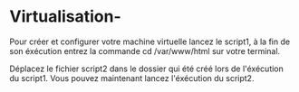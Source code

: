 # Virtualisation-

Pour créer et configurer votre machine virtuelle lancez le script1, à la fin de son éxécution entrez la commande cd  /var/www/html sur votre terminal. 

Déplacez le fichier script2 dans le dossier qui été créé lors de l'éxécution du script1.
Vous pouvez maintenant lancez l'éxécution du script2.
